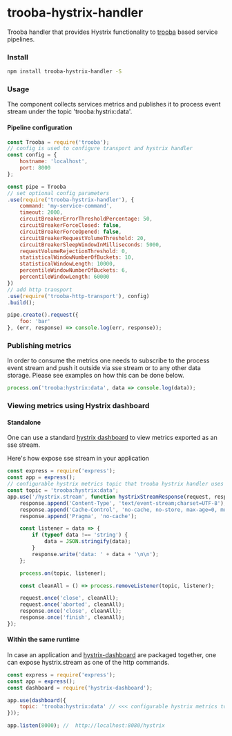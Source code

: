 trooba-hystrix-handler
======================

Trooba handler that provides Hystrix functionality to [trooba](https://github.com/trooba/trooba) based service pipelines.


### Install

```bash
npm install trooba-hystrix-handler -S
```

### Usage

The component collects services metrics and publishes it to process event stream under the topic 'trooba:hystrix:data'.

#### Pipeline configuration

```js
const Trooba = require('trooba');
// config is used to configure transport and hystrix handler
const config = {
    hostname: 'localhost',
    port: 8000
};

const pipe = Trooba
// set optional config parameters
.use(require('trooba-hystrix-handler'), {
    command: 'my-service-command',
    timeout: 2000,
    circuitBreakerErrorThresholdPercentage: 50,
    circuitBreakerForceClosed: false,
    circuitBreakerForceOpened: false,
    circuitBreakerRequestVolumeThreshold: 20,
    circuitBreakerSleepWindowInMilliseconds: 5000,
    requestVolumeRejectionThreshold: 0,
    statisticalWindowNumberOfBuckets: 10,
    statisticalWindowLength: 10000,
    percentileWindowNumberOfBuckets: 6,
    percentileWindowLength: 60000
})
// add http transport
.use(require('trooba-http-transport'), config)
.build();

pipe.create().request({
    foo: 'bar'
}, (err, response) => console.log(err, response));
```

### Publishing metrics

In order to consume the metrics one needs to subscribe to the process event stream and push it outside via sse stream  or to any other data storage. Please see examples on how this can be done below.

```js
process.on('trooba:hystrix:data', data => console.log(data));
```

### Viewing metrics using Hystrix dashboard

#### Standalone

One can use a standard [hystrix dashboard](https://github.com/Netflix/Hystrix/tree/master/hystrix-dashboard) to view metrics exported as an sse stream.

Here's how expose sse stream in your application

```js
const express = require('express');
const app = express();
// configurable hystrix metrics topic that trooba hystrix handler uses
const topic = 'trooba:hystrix:data';
app.use('/hystrix.stream', function hystrixStreamResponse(request, response) {
    response.append('Content-Type', 'text/event-stream;charset=UTF-8');
    response.append('Cache-Control', 'no-cache, no-store, max-age=0, must-revalidate');
    response.append('Pragma', 'no-cache');

    const listener = data => {
        if (typeof data !== 'string') {
            data = JSON.stringify(data);
        }
        response.write('data: ' + data + '\n\n');
    };

    process.on(topic, listener);

    const cleanAll = () => process.removeListener(topic, listener);

    request.once('close', cleanAll);
    request.once('aborted', cleanAll);
    response.once('close', cleanAll);
    response.once('finish', cleanAll);
});
```

#### Within the same runtime

In case an application and [hystrix-dashboard](https://github.com/dimichgh/hystrix-dashboard) are packaged together, one can expose hystrix.stream as one of the http commands.

```js
const express = require('express');
const app = express();
const dashboard = require('hystrix-dashboard');

app.use(dashboard({
    topic: 'trooba:hystrix:data' // <<< configurable hystrix metrics topic that trooba hystrix handler uses
}));

app.listen(8000); //  http://localhost:8080/hystrix
```
